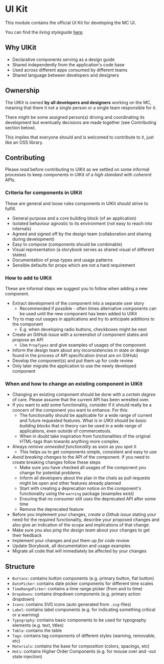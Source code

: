 # UI Kit

This module contains the official UI Kit for developing the MC UI.

You can find the _living styleguide_ [here](https://mc.escemo.com/styleguide).

## Why UIKit

- Declarative components serving as a design guide
- Shared independently from the application's code base
- Used across different apps consumed by different teams
- Shared language between developers and designers

## Ownership

The UIKit is owned **by all developers and designers** working on the MC,
meaning that there it not a single person or a single team responsible for it.

There might be some assigned person(s) driving and coordinating its development
but eventually decisions are made together (see Contributing section below).

This implies that everyone should and is welcomed to contribute to it, just like
an OSS library.

## Contributing

Please _read_ before contributing to UIKit as we settled on some informal
processes to keep components in UIKit of a _high standard_ with _coherent_ APIs.

### Criteria for components in UIKit

These are general and loose rules components in UIKit should strive to fulfill.

- General purpose and a core building block (of an application)
- Isolated behaviour agnostic to its environment (not easy to reach into
  internals)
- Agreed and signed off by the design team (collaboration and sharing during
  development)
- Easy to compose (components should be combinable)
- Visual representation (a storybook serves as shared visual of different
  states)
- Documentation of prop-types and usage patterns
- Sensible defaults for props which are not a hard requirement

### How to add to UIKit

These are informal steps we suggest you to follow when adding a new component.

- Extract development of the component into a separate user story
  - Recommended if possible - often times alternative components can be used
    until the new component has been added to UIKit
- Try to map out usages in applications and try to anticipate additions to the
  component
  - E.g. when developing radio buttons, checkboxes might be next
- Create an GitHub issue with a screenshot of component states and propose an
  API
  - Use `PropTypes` and give examples of usages of the component
- Inform the design team about any inconsistencies in state or design found in
  the process of API specification (most are on GitHub)
- Develop the component(s) and put them up for code review
- Only later migrate the application to use the newly developed component

### When and how to change an existing component in UIKit

- Changing an existing component should be done with a _certain degree_ of care.
  Please assume that the current API has been wrestled over.
- If you want to add some functionality, consider if it should really be a
  concern of the component you want to enhance. For this:
  - The functionality should be applicable for a wide range of current and future
    requested features. What is in _UIKit should be basic building blocks_ that
    in theory can be used in a wide range of applications, even outside of
    commercetools.
  - When in doubt take inspiration from functionalities of the original
    HTML-tags than towards anything more complex.
- Always _remove unneeded functionality_ as soon as you spot it
  - This helps us to get components simple, consistent and easy to use
- _Avoid breaking changes_ to the API of the component. If you need to create
  breaking changes follow these steps
  - Make sure you have checked all usages of the component you change for
    potential problems
  - Inform all developers about the plan in the chats as pull requests might be
    open and other features already planned
  - Start with creating a deprecation notice on the component's functionality
    using the `warning` package (examples exist)
  - Ensuring that no consumer still uses the deprecated API after some time
  - Remove the deprecated feature
- Before you implement your changes, _create a Github issue_ stating your need
  for the required functionality, describe your proposed changes and also give
  an indication of the scope and implications of that change.
- Make sure you also _ping the design team_ about your changes to get their
  feedback
- Implement your changes and put them _up for code review_
- Update Storybook, all documentation and usage examples
- Migrate all code that will immediately be affected by your changes

## Structure

- `Buttons`: contains button components (e.g. primary button, flat button)
- `DatePicker`: contains date picker components for different time scales
- `TimeRangePicker`: contains a time range picker (from and to time)
- `Dropdowns`: contains dropdown components (e.g. primary action dropdown)
- `Icons`: contains SVG icons (auto generated from `.svg`-files)
- `Label`: contains label components (e.g. for indicating something critical or
  a warning)
- `Typography`: contains basic components to be used for typography elements
  (e.g. text, titles)
- `Table`: contains the table
- `Tags`: contains tag components of different styles (warning, removable, etc)
- `Materials`: contains the base for composition (colors, spacings, etc)
- `HoCs`: contains Higher Order Components (e.g. for mouse over and -out state
  injection)
